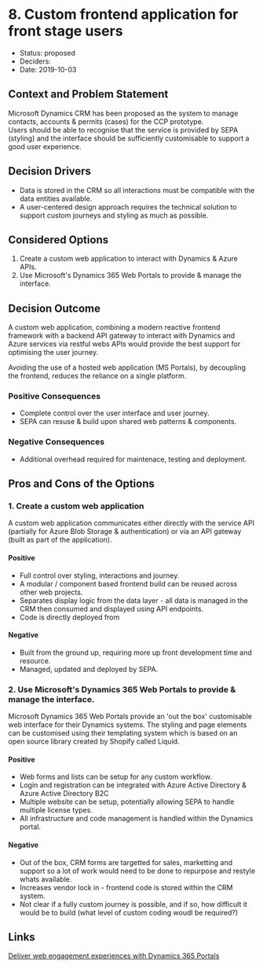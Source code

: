 # 8. Custom frontend application for front stage users

* Status: proposed
* Deciders: 
* Date: 2019-10-03

## Context and Problem Statement

Microsoft Dynamics CRM has been proposed as the system to manage contacts, accounts & permits (cases) for the CCP prototype.  
Users should be able to recognise that the service is provided by SEPA (styling) and the interface should be sufficiently customisable
to support a good user experience.

## Decision Drivers

* Data is stored in the CRM so all interactions must be compatible with the data entities available.
* A user-centered design approach requires the technical solution to support custom journeys and styling as much as possible.

## Considered Options

1. Create a custom web application to interact with Dynamics & Azure APIs.
2. Use Microsoft's Dynamics 365 Web Portals to provide & manage the interface.

## Decision Outcome

A custom web application, combining a modern reactive frontend framework with a backend API gateway to interact with Dynamics and Azure services via restful webs APIs
would provide the best support for optimising the user journey.

Avoiding the use of a hosted web application (MS Portals), by decoupling the frontend, reduces the reliance on a single platform.

### Positive Consequences

* Complete control over the user interface and user journey.
* SEPA can resuse & build upon shared web patterns & components.

### Negative Consequences

* Additional overhead required for maintenace, testing and deployment.

## Pros and Cons of the Options

### 1. Create a custom web application 

A custom web application communicates either directly with the service API (partially for Azure Blob Storage & authentication) or via an API gateway (built as part of the application).

#### Positive
* Full control over styling, interactions and journey.
* A modular / component based frontend build can be reused across other web projects.
* Separates display logic from the data layer - all data is managed in the CRM then consumed and displayed using API endpoints.
* Code is directly deployed from 

#### Negative
* Built from the ground up, requiring more up front development time and resource.
* Managed, updated and deployed by SEPA.

### 2. Use Microsoft's Dynamics 365 Web Portals to provide & manage the interface.

Microsoft Dynamics 365 Web Portals provide an 'out the box' customisable web interface for their Dynamics systems.  The
styling and page elements can be customised using their templating system which is based on an open source library created by Shopify called Liquid.

#### Positive
* Web forms and lists can be setup for any custom workflow.
* Login and registration can be integrated with Azure Active Directory & Azure Active Directory B2C
* Multiple website can be setup, potentially allowing SEPA to handle multiple license types.
* All infrastructure and code management is handled within the Dynamics portal.

#### Negative
* Out of the box, CRM forms are targetted for sales, marketting and support so a lot of work would need to be done to repurpose and restyle whats available.
* Increases vendor lock in - frontend code is stored within the CRM system.
* Not clear if a fully custom journey is possible, and if so, how difficult it would be to build (what level of custom coding woudl be required?)

## Links 
[Deliver web engagement experiences with Dynamics 365 Portals](https://docs.microsoft.com/en-us/dynamics365/portals/administer-manage-portal-dynamics-365)
